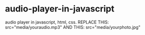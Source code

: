 # audio-player-in-javascript
audio player in javascript, html, css.
REPLACE THIS: src="media/youraudio.mp3" AND THIS: src="media/yourphoto.jpg"
